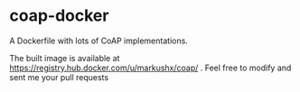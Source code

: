 coap-docker
===========

A Dockerfile with lots of CoAP implementations.

The built image is available at https://registry.hub.docker.com/u/markushx/coap/ . Feel free to modify and sent me your pull requests

